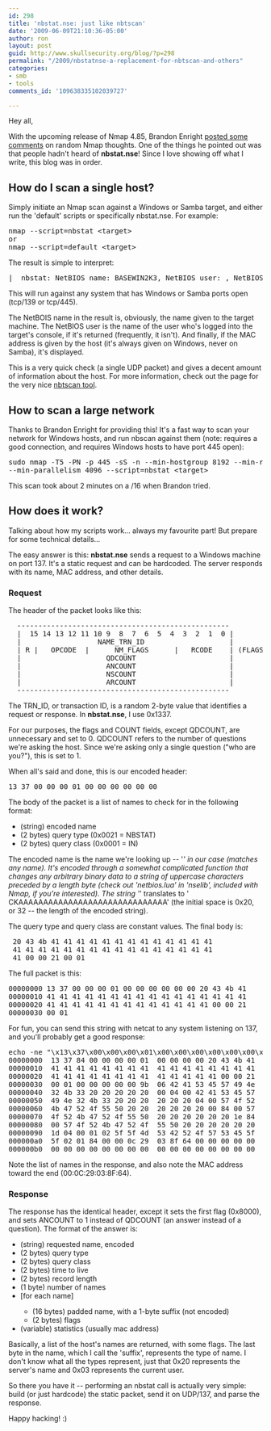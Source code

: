 ```yaml
---
id: 298
title: 'nbstat.nse: just like nbtscan'
date: '2009-06-09T21:10:36-05:00'
author: ron
layout: post
guid: http://www.skullsecurity.org/blog/?p=298
permalink: "/2009/nbstatnse-a-replacement-for-nbtscan-and-others"
categories:
- smb
- tools
comments_id: '109638335102039727'

---
```


Hey all,

With the upcoming release of Nmap 4.85, Brandon Enright <a href='http://seclists.org/nmap-dev/2009/q2/0647.html'>posted some comments</a> on random Nmap thoughts. One of the things he pointed out was that people hadn't heard of <strong>nbstat.nse</strong>! Since I love showing off what I write, this blog was in order. 
<!--more-->
<h2>How do I scan a single host?</h2>
Simply initiate an Nmap scan against a Windows or Samba target, and either run the 'default' scripts or specifically nbstat.nse. For example:
<pre>nmap --script=nbstat &lt;target&gt;
or
nmap --script=default &lt;target&gt;</pre>

The result is simple to interpret:
<pre>|_ nbstat: NetBIOS name: BASEWIN2K3, NetBIOS user: <unknown>, NetBIOS MAC: 00:0c:29:03:8f:64</pre>

This will run against any system that has Windows or Samba ports open (tcp/139 or tcp/445). 

The NetBOIS name in the result is, obviously, the name given to the target machine. The NetBIOS user is the name of the user who's logged into the target's console, if it's returned (frequently, it isn't). And finally, if the MAC address is given by the host (it's always given on Windows, never on Samba), it's displayed. 

This is a very quick check (a single UDP packet) and gives a decent amount of information about the host. For more information, check out the page for the very nice <a href='http://www.inetcat.net/software/nbtscan.html'>nbtscan tool</a>. 

<h2>How to scan a large network</h2>
Thanks to Brandon Enright for providing this! It's a fast way to scan your network for Windows hosts, and run nbscan against them (note: requires a good connection, and requires Windows hosts to have port 445 open):

<pre>sudo nmap -T5 -PN -p 445 -sS -n --min-hostgroup 8192 --min-rtt-timeout 1000 \
--min-parallelism 4096 --script=nbstat &lt;target&gt;
</pre>

This scan took about 2 minutes on a /16 when Brandon tried. 

<h2>How does it work?</h2>
Talking about how my scripts work... always my favourite part! But prepare for some technical details...

The easy answer is this: <strong>nbstat.nse</strong> sends a request to a Windows machine on port 137. It's a static request and can be hardcoded. The server responds with its name, MAC address, and other details. 

<h3>Request</h3>
The header of the packet looks like this:
<pre>
  --------------------------------------------------
  |  15 14 13 12 11 10 9  8  7  6  5  4  3  2  1  0 |
  |                  NAME_TRN_ID                    |
  | R |   OPCODE  |      NM_FLAGS      |   RCODE    | (FLAGS)
  |                    QDCOUNT                      |
  |                    ANCOUNT                      |
  |                    NSCOUNT                      |
  |                    ARCOUNT                      |
  --------------------------------------------------
</pre>
The TRN_ID, or transaction ID, is a random 2-byte value that identifies a request or response. In <strong>nbstat.nse</strong>, I use 0x1337. 

For our purposes, the flags and COUNT fields, except QDCOUNT, are unnecessary and set to 0. QDCOUNT refers to the number of questions we're asking the host. Since we're asking only a single question ("who are you?"), this is set to 1. 

When all's said and done, this is our encoded header:
<pre>13 37 00 00 00 01 00 00 00 00 00 00</pre>

The body of the packet is a list of names to check for in the following format:
<ul>
<li>(string) encoded name</li>
<li>(2 bytes)  query type (0x0021 = NBSTAT)</li>
<li>(2 bytes)  query class (0x0001 = IN)</li>
</ul>

The encoded name is the name we're looking up -- '*' in our case (matches any name). It's encoded through a somewhat complicated function that changes any arbitrary binary data to a string of uppercase characters preceded by a length byte (check out 'netbios.lua' in 'nselib', included with Nmap, if you're interested). The string '*' translates to ' CKAAAAAAAAAAAAAAAAAAAAAAAAAAAAAA' (the initial space is 0x20, or 32 -- the length of the encoded string). 

The query type and query class are constant values. The final body is:
<pre> 20 43 4b 41 41 41 41 41 41 41 41 41 41 41 41 41 
 41 41 41 41 41 41 41 41 41 41 41 41 41 41 41 41 
 41 00 00 21 00 01</pre>

The full packet is this:
<pre>00000000 13 37 00 00 00 01 00 00 00 00 00 00 20 43 4b 41    .7.......... CKA
00000010 41 41 41 41 41 41 41 41 41 41 41 41 41 41 41 41    AAAAAAAAAAAAAAAA
00000020 41 41 41 41 41 41 41 41 41 41 41 41 41 00 00 21    AAAAAAAAAAAAA..!
00000030 00 01                                              ..</pre>

For fun, you can send this string with netcat to any system listening on 137, and you'll probably get a good response:
<pre>echo -ne "\x13\x37\x00\x00\x00\x01\x00\x00\x00\x00\x00\x00\x20\x43\x4b\x41\x41\x41\x41\x41\x41\x41\x41\x41\x41\x41\x41\x41\x41\x41\x41\x41\x41\x41\x41\x41\x41\x41\x41\x41\x41\x41\x41\x41\x41\x00\x00\x21\x00\x01" | nc -u 192.168.200.128 137 | hexdump -C
00000000  13 37 84 00 00 00 00 01  00 00 00 00 20 43 4b 41  |.7.......... CKA|
00000010  41 41 41 41 41 41 41 41  41 41 41 41 41 41 41 41  |AAAAAAAAAAAAAAAA|
00000020  41 41 41 41 41 41 41 41  41 41 41 41 41 00 00 21  |AAAAAAAAAAAAA..!|
00000030  00 01 00 00 00 00 00 9b  06 42 41 53 45 57 49 4e  |.........BASEWIN|
00000040  32 4b 33 20 20 20 20 20  00 04 00 42 41 53 45 57  |2K3     ...BASEW|
00000050  49 4e 32 4b 33 20 20 20  20 20 20 04 00 57 4f 52  |IN2K3      ..WOR|
00000060  4b 47 52 4f 55 50 20 20  20 20 20 20 00 84 00 57  |KGROUP      ...W|
00000070  4f 52 4b 47 52 4f 55 50  20 20 20 20 20 20 1e 84  |ORKGROUP      ..|
00000080  00 57 4f 52 4b 47 52 4f  55 50 20 20 20 20 20 20  |.WORKGROUP      |
00000090  1d 04 00 01 02 5f 5f 4d  53 42 52 4f 57 53 45 5f  |.....__MSBROWSE_|
000000a0  5f 02 01 84 00 00 0c 29  03 8f 64 00 00 00 00 00  |_......)..d.....|
000000b0  00 00 00 00 00 00 00 00  00 00 00 00 00 00 00 00  |................|
</pre>

Note the list of names in the response, and also note the MAC address toward the end (00:0C:29:03:8F:64). 

<h3>Response</h3>
The response has the identical header, except it sets the first flag (0x8000), and sets ANCOUNT to 1 instead of QDCOUNT (an answer instead of a question). The format of the answer is:

<ul>
<li>(string) requested name, encoded</li>
<li>(2 bytes)  query type</li>
<li>(2 bytes)  query class</li>
<li>(2 bytes)  time to live</li>
<li>(2 bytes)  record length</li>
<li>(1 byte)   number of names</li>
<li>[for each name]</li>
<ul>
<li>(16 bytes) padded name, with a 1-byte suffix (not encoded)</li>
<li>(2 bytes)  flags</li>
</ul>
<li>(variable) statistics (usually mac address)</li>
</ul>

Basically, a list of the host's names are returned, with some flags. The last byte in the name, which I call the 'suffix', represents the type of name. I don't know what all the types represent, just that 0x20 represents the server's name and 0x03 represents the current user. 

So there you have it -- performing an nbstat call is actually very simple: build (or just hardcode) the static packet, send it on UDP/137, and parse the response. 

Happy hacking! :)
